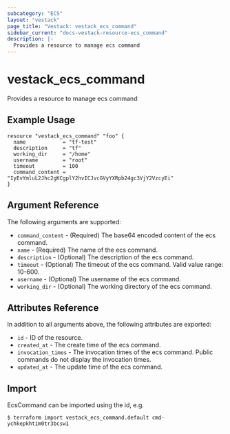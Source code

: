 ```yaml
---
subcategory: "ECS"
layout: "vestack"
page_title: "Vestack: vestack_ecs_command"
sidebar_current: "docs-vestack-resource-ecs_command"
description: |-
  Provides a resource to manage ecs command
---
```

# vestack_ecs_command
Provides a resource to manage ecs command
## Example Usage
```hcl
resource "vestack_ecs_command" "foo" {
  name            = "tf-test"
  description     = "tf"
  working_dir     = "/home"
  username        = "root"
  timeout         = 100
  command_content = "IyEvYmluL2Jhc2gKCgplY2hvICJvcGVyYXRpb24gc3VjY2VzcyEi"
}
```
## Argument Reference
The following arguments are supported:
* `command_content` - (Required) The base64 encoded content of the ecs command.
* `name` - (Required) The name of the ecs command.
* `description` - (Optional) The description of the ecs command.
* `timeout` - (Optional) The timeout of the ecs command. Valid value range: 10-600.
* `username` - (Optional) The username of the ecs command.
* `working_dir` - (Optional) The working directory of the ecs command.

## Attributes Reference
In addition to all arguments above, the following attributes are exported:
* `id` - ID of the resource.
* `created_at` - The create time of the ecs command.
* `invocation_times` - The invocation times of the ecs command. Public commands do not display the invocation times.
* `updated_at` - The update time of the ecs command.


## Import
EcsCommand can be imported using the id, e.g.
```
$ terraform import vestack_ecs_command.default cmd-ychkepkhtim0tr3bcsw1
```

